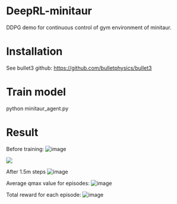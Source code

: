 # DeepRL-minitaur
DDPG demo for continuous control of gym environment of minitaur.

# Installation
See bullet3 github:
https://github.com/bulletphysics/bullet3

# Train model
python minitaur_agent.py

# Result
Before training:
![image](https://github.com/sino30535/DeepRL-minitaur/blob/master/misc/before_training.gif)

<img src="https://github.com/sino30535/DeepRL-minitaur/blob/master/misc/before_training.gif" />

After 1.5m steps
![image](https://github.com/sino30535/DeepRL-minitaur/blob/master/misc/after_training.gif)

Average qmax value for episodes:
![image](https://github.com/sino30535/DeepRL-minitaur/blob/master/misc/Avg_qmax_Value.svg)

Total reward for each episode:
![image](https://github.com/sino30535/DeepRL-minitaur/blob/master/misc/Reward.svg)
